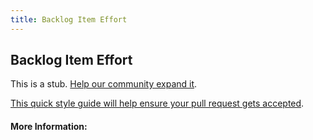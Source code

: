 ```yaml
---
title: Backlog Item Effort
---
```


## Backlog Item Effort

This is a stub. [Help our community expand it](https://github.com/freeCodeCamp/guide-articles/tree/master/articles/Agile/Backlog-Item-Effort/index.md).

[This quick style guide will help ensure your pull request gets accepted](https://github.com/freeCodeCamp/guide-articles/blob/master/README.md).

<!-- The article goes here, in GitHub-flavored Markdown. Feel free to add YouTube videos, images, and CodePen/JSBin embeds  -->

#### More Information:
<!-- Please add any articles you think might be helpful to read before writing the article -->


